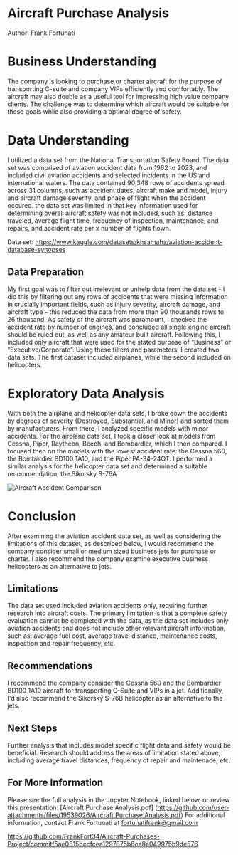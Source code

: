 # Aircraft Purchase Analysis
Author: Frank Fortunati

# Business Understanding
The company is looking to purchase or charter aircraft for the purpose of transporting C-suite and company VIPs efficiently and comfortably. The aircraft may also double as a useful tool for impressing high value company clients. The challenge was to determine which aircraft would be suitable for these goals while also providing a optimal degree of safety.

# Data Understanding
I utilized a data set from the National Transportation Safety Board. The data set was comprised of aviation accident data from 1962 to 2023, and included civil aviation accidents and selected incidents in the US and international waters. The data contained 90,348 rows of accidents spread across 31 columns, such as accident dates, aircraft make and model, injury and aircraft damage severity, and phase of flight when the accident occured. the data set was limited in that key information used for determining overall aircraft safety was not included, such as: distance traveled, average flight time, frequency of inspection, maintenance, and repairs, and accident rate per x number of flights flown. 

Data set: https://www.kaggle.com/datasets/khsamaha/aviation-accident-database-synopses

## Data Preparation
My first goal was to filter out irrelevant or unhelp data from the data set - I did this by filtering out any rows of accidents that were missing information in crucially important fields, such as injury severity, aircraft damage, and aircraft type - this reduced the data from more than 90 thousands rows to 26 thousand. As safety of the aircraft was paramount, I checked the accident rate by number of engines, and concluded all single engine aircraft should be ruled out, as well as any amateur built aircraft. Following this, I included only aircraft that were used for the stated purpose of “Business” or “Executive/Corporate”. Using these filters and parameters, I created two data sets. The first dataset included airplanes, while the second included on helicopters.

# Exploratory Data Analysis
With both the airplane and helicopter data sets, I broke down the accidents by degrees of severity (Destroyed, Substantial, and Minor) and sorted them by manufacturers. From there, I analyzed specific models with minor accidents. For the airplane data set, I took a closer look at models from Cessna, Piper, Raytheon, Beech, and Bombardier, which I then compared. I focused then on the models with the lowest accident rate: the Cessna 560, the Bombardier BD100 1A10, and the Piper PA-34-24OT. I performed a similar analysis for the helicopter data set and determined a suitable recommendation, the Sikorsky S-76A




![Aircraft Accident Comparison](https://github.com/user-attachments/assets/8aacf187-db31-4b02-b336-da62c9e4df36)


 
# Conclusion
After examining the aviation accident data set, as well as considering the limitations of this dataset, as described below, I would recommend the company consider small or medium sized business jets for purchase or charter. I also recommend the company examine executive business helicopters as an alternative to jets.

## Limitations
The data set used included aviation accidents only, requiring further research into aircraft costs. 
The primary limitation is that a complete safety evaluation cannot be completed with the data, as the data set includes only aviation accidents and does not include other relevant aircraft information, such as: average fuel cost, average travel distance, maintenance costs, inspection and repair frequency, etc. 

## Recommendations
I recommend the company consider the Cessna 560 and the Bombardier BD100 1A10 aircraft for transporting C-Suite and VIPs in a jet. Additionally, I'd also recommend the Sikorsky S-76B helicopter as an alternative to the jets.

## Next Steps
Further analysis that includes model specific flight data and safety would be beneficial. Research should address the areas of limitation stated above, including average travel distances, frequency of repair and maintenace, etc. 

## For More Information
Please see the full analysis in the Jupyter Notebook, linked below, or review this presentation: [Aircraft Purchase Analysis.pdf] (https://github.com/user-attachments/files/19539026/Aircraft.Purchase.Analysis.pdf)
For additional information, contact Frank Fortunati at fortunatifrank@gmail.com

https://github.com/FrankFort34/Aircraft-Purchases-Project/commit/5ae0815bccfcea1297875b6ca8a049975b9de576



